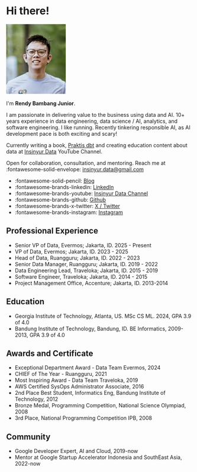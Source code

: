 # Hi there!
![Rendy B. Junior](/assets/images/foto.jpg)

I'm **Rendy Bambang Junior**.

I am passionate in delivering value to the business using data and AI. 10+ years experience in data engineering, data science / AI, analytics, and software engineering. I like running. Recently tinkering responsible AI, as AI development pace is both exciting and scary!

Currently writing a book, [Praktis dbt](https://praktisdbt.rendybjunior.com/) and creating education content about data at [Insinyur Data](https://www.youtube.com/c/InsinyurData) YouTube Channel.

Open for collaboration, consultation, and mentoring. Reach me at :fontawesome-solid-envelope: [insinyur.data@gmail.com](mailto:insinyur.data@gmail.com)

<div class="grid cards" markdown>

* :fontawesome-solid-pencil: [Blog](/blog)
* :fontawesome-brands-linkedin: [LinkedIn](https://www.linkedin.com/in/rendybjunior/)
* :fontawesome-brands-youtube: [Insinyur Data Channel](https://www.youtube.com/c/InsinyurData)
* :fontawesome-brands-github: [Github](https://github.com/rendybjunior)
* :fontawesome-brands-x-twitter: [X / Twitter](https://x.com/rendybjunior)
* :fontawesome-brands-instagram: [Instagram](https://www.instagram.com/rendybjunior/)
</div>

## Professional Experience

* Senior VP of Data, Evermos; Jakarta, ID. 2025 - Present
* VP of Data, Evermos; Jakarta, ID. 2023 - 2025
* Head of Data, Ruangguru; Jakarta, ID. 2022 - 2023
* Senior Data Manager, Ruangguru; Jakarta, ID. 2019 - 2022
* Data Engineering Lead, Traveloka; Jakarta, ID. 2015 - 2019
* Software Engineer, Traveloka; Jakarta, ID. 2014 - 2015
* Project Management Office, Accenture; Jakarta, ID. 2013-2014

## Education
* Georgia Institute of Technology, Atlanta, US. MSc CS ML. 2024, GPA 3.9 of 4.0
* Bandung Institute of Technology, Bandung, ID. BE Informatics, 2009-2013, GPA 3.9 of 4.0

## Awards and Certificate
* Exceptional Department Award - Data Team Evermos, 2024
* CHIEF of The Year - Ruangguru, 2021
* Most Inspiring Award - Data Team Traveloka, 2019
* AWS Certified SysOps Administrator Associate, 2016
* 2nd Place Best Student, Informatics Eng, Bandung Institute of Technology, 2012
* Bronze Medal, Programming Competition, National Science Olympiad, 2008 
* 3rd Place, National Programming Competition IPB, 2008 

## Community
* Google Developer Expert, AI and Cloud, 2019-now
* Mentor at Google Startup Accelerator Indonesia and SouthEast Asia, 2022-now
